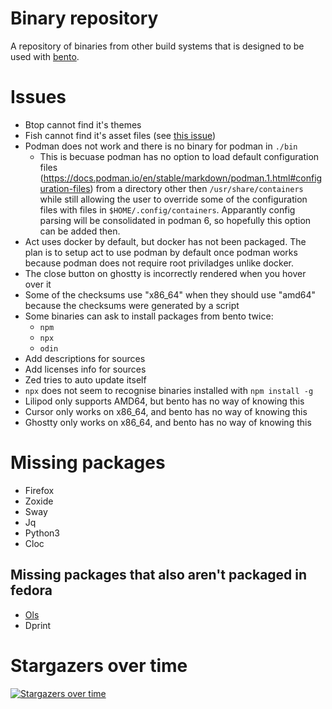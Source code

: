 # Binary repository

A repository of binaries from other build systems that is designed to be used with [bento](https://github.com/godalming123/bento).

# Issues

- Btop cannot find it's themes
- Fish cannot find it's asset files (see [this issue](https://github.com/fish-shell/fish-shell/issues/11765))
- Podman does not work and there is no binary for podman in `./bin`
  - This is becuase podman has no option to load default configuration files (https://docs.podman.io/en/stable/markdown/podman.1.html#configuration-files) from a directory other then `/usr/share/containers` while still allowing the user to override some of the configuration files with files in `$HOME/.config/containers`. Apparantly config parsing will be consolidated in podman 6, so hopefully this option can be added then.
- Act uses docker by default, but docker has not been packaged. The plan is to setup act to use podman by default once podman works because podman does not require root priviladges unlike docker.
- The close button on ghostty is incorrectly rendered when you hover over it
- Some of the checksums use "x86_64" when they should use "amd64" because the checksums were generated by a script
- Some binaries can ask to install packages from bento twice:
  - `npm`
  - `npx`
  - `odin`
- Add descriptions for sources
- Add licenses info for sources
- Zed tries to auto update itself
- `npx` does not seem to recognise binaries installed with `npm install -g`
- Lilipod only supports AMD64, but bento has no way of knowing this
- Cursor only works on x86_64, and bento has no way of knowing this
- Ghostty only works on x86_64, and bento has no way of knowing this

# Missing packages

- Firefox
- Zoxide
- Sway
- Jq
- Python3
- Cloc

## Missing packages that also aren't packaged in fedora

- [Ols](https://github.com/DanielGavin/ols)
- Dprint

# Stargazers over time

[![Stargazers over time](https://starchart.cc/godalming123/binary-repository.svg)](https://starchart.cc/godalming123/binary-repository)
